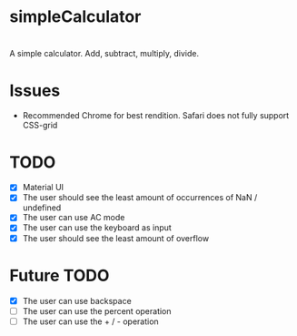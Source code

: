 # simpleCalculator
#

A simple calculator. Add, subtract, multiply, divide.

# Issues
- Recommended Chrome for best rendition. Safari does not fully support CSS-grid

# TODO 
- [x] Material UI
- [x] The user should see the least amount of occurrences of NaN / undefined
- [x] The user can use AC mode 
- [x] The user can use the keyboard as input
- [x] The user should see the least amount of overflow

# Future TODO
- [x] The user can use backspace 
- [ ] The user can use the percent operation
- [ ] The user can use the + / - operation
